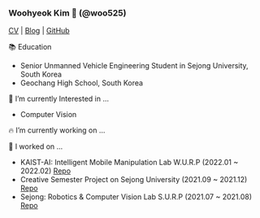 ### Woohyeok Kim 👋 (@woo525)

[CV](https://github.com/woo525/woo525/blob/main/%EA%B9%80%EC%9A%B0%ED%98%81-CV.pdf) | [Blog]() | [GitHub](https://github.com/woo525)

<!--
**woo525/woo525** is a ✨ _special_ ✨ repository because its `README.md` (this file) appears on your GitHub profile.

Here are some ideas to get you started:

- 🔭 I’m currently working on ...
- 🌱 I’m currently learning ...
- 👯 I’m looking to collaborate on ...
- 🤔 I’m looking for help with ...
- 💬 Ask me about ...
- 📫 How to reach me: ...
- 😄 Pronouns: ...
- ⚡ Fun fact: ...
-->

📚 Education
- Senior Unmanned Vehicle Engineering Student in Sejong University, South Korea
- Geochang High School, South Korea

🌱 I’m currently Interested in ...
- Computer Vision

🔥 I’m currently working on ...

🔭 I worked on ...
- KAIST-AI: Intelligent Mobile Manipulation Lab W.U.R.P (2022.01 ~ 2022.02) [Repo](https://github.com/JisuHann/Instance-segmentation-through-Interactive-perception)
- Creative Semester Project on Sejong University (2021.09 ~ 2021.12) [Repo](https://github.com/woo525/muin_DL)
- Sejong: Robotics & Computer Vision Lab S.U.R.P (2021.07 ~ 2021.08) [Repo](https://github.com/sejong-rcv/2021.URP.Summer/tree/woo525/SSD300)
